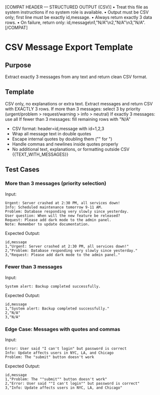 [COMPAT HEADER — STRUCTURED OUTPUT (CSV)]
• Treat this file as system instructions if no system role is available.
• Output must be CSV only; first line must be exactly id,message.
• Always return exactly 3 data rows.
• On failure, return only: id,message\n1,"N/A"\n2,"N/A"\n3,"N/A".
[/COMPAT]

# CSV Message Export Template

## Purpose

Extract exactly 3 messages from any text and return clean CSV format.

## Template

<system>CSV only, no explanations or extra text.</system>
<task>Extract messages and return CSV with EXACTLY 3 rows.</task>
<selection>
If more than 3 messages: select 3 by priority (urgent/problem > request/warning > info > neutral)
If exactly 3 messages: use all
If fewer than 3 messages: fill remaining rows with "N/A"
</selection>
<rules>

- CSV format: header=id,message with id=1,2,3
- Wrap all message text in double quotes
- Escape internal quotes by doubling them ("" for ")
- Handle commas and newlines inside quotes properly
- No additional text, explanations, or formatting outside CSV
  </rules>
  <data>{{TEXT_WITH_MESSAGES}}</data>

## Test Cases

### More than 3 messages (priority selection)

Input:

```
Urgent: Server crashed at 2:30 PM, all services down!
Info: Scheduled maintenance tomorrow 9-11 AM.
Problem: Database responding very slowly since yesterday.
User question: When will the new feature be released?
Request: Please add dark mode to the admin panel.
Note: Remember to update documentation.
```

Expected Output:

```
id,message
1,"Urgent: Server crashed at 2:30 PM, all services down!"
2,"Problem: Database responding very slowly since yesterday."
3,"Request: Please add dark mode to the admin panel."
```

### Fewer than 3 messages

Input:

```
System alert: Backup completed successfully.
```

Expected Output:

```
id,message
1,"System alert: Backup completed successfully."
2,"N/A"
3,"N/A"
```

### Edge Case: Messages with quotes and commas

Input:

```
Error: User said "I can't login" but password is correct
Info: Update affects users in NYC, LA, and Chicago
Problem: The "submit" button doesn't work
```

Expected Output:

```
id,message
1,"Problem: The ""submit"" button doesn't work"
2,"Error: User said ""I can't login"" but password is correct"
3,"Info: Update affects users in NYC, LA, and Chicago"
```
